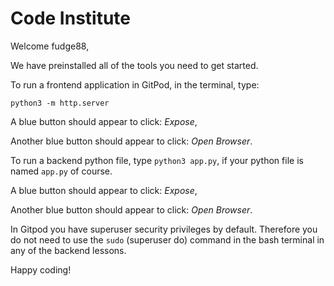 # Code Institute

Welcome fudge88,

We have preinstalled all of the tools you need to get started.

To run a frontend application in GitPod, in the terminal, type:

`python3 -m http.server`

A blue button should appear to click: *Expose*,

Another blue button should appear to click: *Open Browser*.

To run a backend python file, type `python3 app.py`, if your python file is named `app.py` of course.

A blue button should appear to click: *Expose*,

Another blue button should appear to click: *Open Browser*.

In Gitpod you have superuser security privileges by default. Therefore you do not need to use the `sudo` (superuser do) command in the bash terminal in any of the backend lessons. 

Happy coding!

